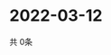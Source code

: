 # 2022-03-12
  共 0条

  <!-- BEGIN -->
  <!-- 最后更新时间Sat Mar 12 2022 08:07:05 GMT+0000 (Coordinated Universal Time) -->
  
  <!-- END -->
  
  